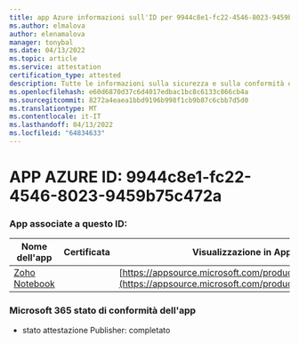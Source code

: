 ```yaml
---
title: app Azure informazioni sull'ID per 9944c8e1-fc22-4546-8023-9459b75c472a
ms.author: elmalova
author: elenamalova
manager: tonybal
ms.date: 04/13/2022
ms.topic: article
ms.service: attestation
certification_type: attested
description: Tutte le informazioni sulla sicurezza e sulla conformità disponibili per 9944c8e1-fc22-4546-8023-9459b75c472a.
ms.openlocfilehash: e60d6870d37c6d4017edbac1bc8c6133c866cb4a
ms.sourcegitcommit: 8272a4eaea1bbd9196b998f1cb9b87c6cbb7d5d0
ms.translationtype: MT
ms.contentlocale: it-IT
ms.lasthandoff: 04/13/2022
ms.locfileid: "64834633"
---
```

# <a name="azure-app-id-9944c8e1-fc22-4546-8023-9459b75c472a"></a>APP AZURE ID: 9944c8e1-fc22-4546-8023-9459b75c472a


### <a name="apps-associated-with-this-id"></a>App associate a questo ID:
| **Nome dell'app** | **Certificata** | **Visualizzazione in AppSource** |
|--------------|---------------|-----------------------|
| [Zoho Notebook](../forward/WA200001616.md) |  | [https://appsource.microsoft.com/product/office/WA200001616](https://appsource.microsoft.com/product/office/WA200001616) |

### <a name="microsoft-365-app-compliance-status"></a>Microsoft 365 stato di conformità dell'app
- stato attestazione Publisher: completato
